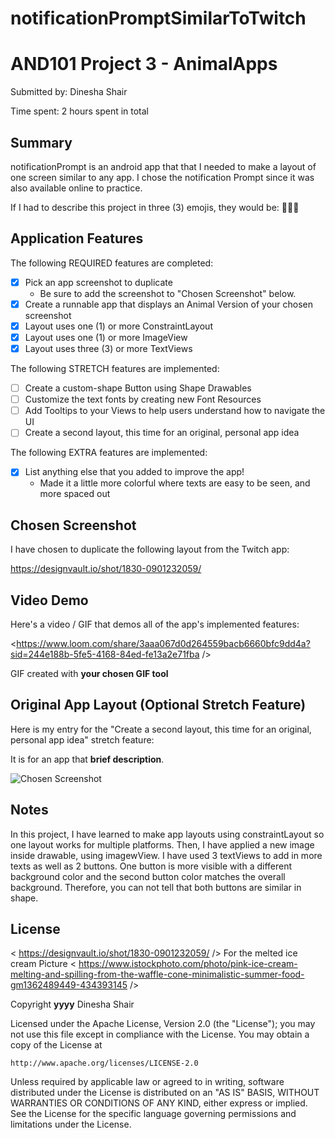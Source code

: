 # notificationPromptSimilarToTwitch
# AND101 Project 3 - AnimalApps

Submitted by: Dinesha Shair

Time spent: 2 hours spent in total

## Summary

notificationPrompt is an android app that that I needed to make a layout of one screen similar to any app. I chose the notification Prompt since it was also available online to practice. 

If I had to describe this project in three (3) emojis, they would be: 🍎🍉🍇

## Application Features

<!-- (This is a comment) Please be sure to change the [ ] to [x] for any features you completed.  If a feature is not checked [x], you might miss the points for that item! -->

The following REQUIRED features are completed:

- [x] Pick an app screenshot to duplicate
  - Be sure to add the screenshot to "Chosen Screenshot" below.
- [x] Create a runnable app that displays an Animal Version of your chosen screenshot
- [x] Layout uses one (1) or more ConstraintLayout
- [x] Layout uses one (1) or more ImageView
- [x] Layout uses three (3) or more TextViews

The following STRETCH features are implemented:

- [ ] Create a custom-shape Button using Shape Drawables
- [ ] Customize the text fonts by creating new Font Resources
- [ ] Add Tooltips to your Views to help users understand how to navigate the UI
- [ ] Create a second layout, this time for an original, personal app idea

The following EXTRA features are implemented:

- [x] List anything else that you added to improve the app!
  - Made it a little more colorful where texts are easy to be seen, and more spaced out 
## Chosen Screenshot

I have chosen to duplicate the following layout from the Twitch app:

https://designvault.io/shot/1830-0901232059/

## Video Demo

Here's a video / GIF that demos all of the app's implemented features:

<https://www.loom.com/share/3aaa067d0d264559bacb6660bfc9dd4a?sid=244e188b-5fe5-4168-84ed-fe13a2e71fba />

GIF created with **your chosen GIF tool**

<!-- Recommended tools:
- [Kap](https://getkap.co/) for macOS
- [ScreenToGif](https://www.screentogif.com/) for Windows
- [peek](https://github.com/phw/peek) for Linux. -->

## Original App Layout (Optional Stretch Feature)

Here is my entry for the "Create a second layout, this time for an original, personal app idea" stretch feature:

It is for an app that **brief description**.

<img src='http://example.com/link/to/your/image.png' title='Chosen Screenshot' width='' alt='Chosen Screenshot' />

## Notes

In this project, I have learned to make app layouts using constraintLayout so one layout works for multiple platforms.
Then, I have applied a new image inside drawable, using imagewView.
I have used 3 textViews to add in more texts as well as 2 buttons.
One button is more visible with a different background color and the second button color matches the overall background. Therefore, you can not tell that both buttons are similar in shape. 

## License
< https://designvault.io/shot/1830-0901232059/ />
For the melted ice cream Picture 
< https://www.istockphoto.com/photo/pink-ice-cream-melting-and-spilling-from-the-waffle-cone-minimalistic-summer-food-gm1362489449-434393145 />

Copyright **yyyy** Dinesha Shair

Licensed under the Apache License, Version 2.0 (the "License");
you may not use this file except in compliance with the License.
You may obtain a copy of the License at

    http://www.apache.org/licenses/LICENSE-2.0

Unless required by applicable law or agreed to in writing, software
distributed under the License is distributed on an "AS IS" BASIS,
WITHOUT WARRANTIES OR CONDITIONS OF ANY KIND, either express or implied.
See the License for the specific language governing permissions and
limitations under the License.
